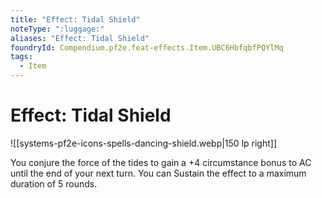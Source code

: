 ```yaml
---
title: "Effect: Tidal Shield"
noteType: ":luggage:"
aliases: "Effect: Tidal Shield"
foundryId: Compendium.pf2e.feat-effects.Item.UBC6HbfqbfPQYlMq
tags:
  - Item
---
```


# Effect: Tidal Shield
![[systems-pf2e-icons-spells-dancing-shield.webp|150 lp right]]

You conjure the force of the tides to gain a +4 circumstance bonus to AC until the end of your next turn. You can Sustain the effect to a maximum duration of 5 rounds.
